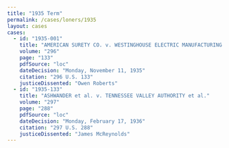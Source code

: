 ```yaml
---
title: "1935 Term"
permalink: /cases/loners/1935
layout: cases
cases:
  - id: "1935-001"
    title: "AMERICAN SURETY CO. v. WESTINGHOUSE ELECTRIC MANUFACTURING CO. et al."
    volume: "296"
    page: "133"
    pdfSource: "loc"
    dateDecision: "Monday, November 11, 1935"
    citation: "296 U.S. 133"
    justiceDissented: "Owen Roberts"
  - id: "1935-133"
    title: "ASHWANDER et al. v. TENNESSEE VALLEY AUTHORITY et al."
    volume: "297"
    page: "288"
    pdfSource: "loc"
    dateDecision: "Monday, February 17, 1936"
    citation: "297 U.S. 288"
    justiceDissented: "James McReynolds"
---
```

